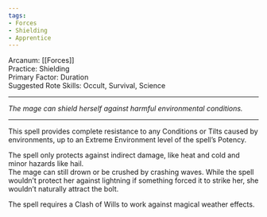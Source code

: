 ```yaml
---
tags:
- Forces
- Shielding
- Apprentice
---
```


Arcanum: [[Forces]]\
Practice: Shielding\
Primary Factor: Duration\
Suggested Rote Skills: Occult, Survival, Science

---

_The mage can shield herself against harmful environmental conditions._

---

This spell provides complete resistance to any Conditions or Tilts caused by environments, up to an Extreme Environment level of the spell’s Potency.

The spell only protects against indirect damage, like heat and cold and minor hazards like hail.\
The mage can still drown or be crushed by crashing waves. While the spell wouldn’t protect her against lightning if something forced it to strike her, she wouldn’t naturally attract the bolt.

The spell requires a Clash of Wills to work against magical weather effects.